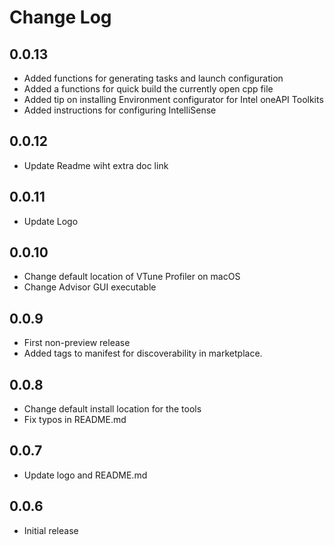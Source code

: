 # Change Log

## 0.0.13

- Added functions for generating tasks and launch configuration
- Added a functions for quick build the currently open cpp file
- Added tip on installing Environment configurator for Intel oneAPI Toolkits
- Added instructions for configuring IntelliSense

## 0.0.12

- Update Readme wiht extra doc link

## 0.0.11

- Update Logo

## 0.0.10

- Change default location of VTune Profiler on macOS
- Change Advisor GUI executable

##  0.0.9

- First non-preview release
- Added tags to manifest for discoverability in marketplace.

##  0.0.8

- Change default install location for the tools
- Fix typos in README.md

##  0.0.7

- Update logo and README.md

##  0.0.6

- Initial release
